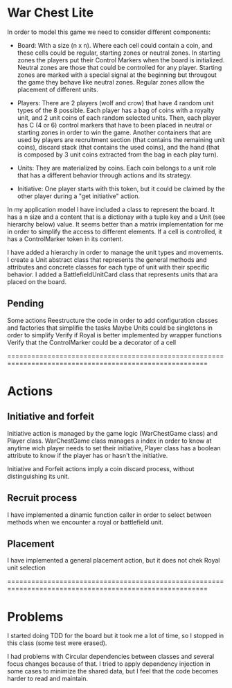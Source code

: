 # War Chest Lite

In order to model this game we need to consider different components:

- Board: With a size (n x n). Where each cell could contain a coin, and these cells could be regular, starting zones or neutral zones. In starting zones the players put their Control Markers when the board is initialized. Neutral zones are those that could be controlled for any player. Starting zones are marked with a special signal at the beginning but througout the game they behave like neutral zones. Regular zones allow the placement of different units.

- Players: There are 2 players (wolf and crow) that have 4 random unit types of the 8 possible. Each player has a bag of coins with a royalty unit, and 2 unit coins of each random selected units. Then, each player has C (4 or 6) control markers that have to been placed in neutral or starting zones in order to win the game. Another containers that are used by players are recruitment section (that contains the remaining unit coins), discard stack (that contains the used coins), and the hand (that is composed by 3 unit coins extracted from the bag in each play turn).

- Units: They are materialized by coins. Each coin belongs to a unit role that has a different behavior through actions and its strategy.

- Initiative: One player starts with this token, but it could be claimed by the other player during a "get initiative" action.

In my application model I have included a class to represent the board. It has a n size and a content that is a dictionay with a tuple key and a Unit (see hierarchy below) value. It seems better than a matrix implementation for me in order to simplify the access to different elements. If a cell is controlled, it has a ControlMarker token in its content.

I have added a hierarchy in order to manage the unit types and movements. I create a Unit abstract class that represents the general methods and attributes and concrete classes for each type of unit with their specific behavior. I added a BattlefieldUnitCard class that represents units that ara placed on the board.

## Pending

Some actions
Reestructure the code in order to add configuration classes and factories that simplifie the tasks
Maybe Units could be singletons in order to simplify
Verify if Royal is better implemented by wrapper functions
Verify that the ControlMarker could be a decorator of a cell

========================================================================================================

# Actions

## Initiative and forfeit

Initiative action is managed by the game logic (WarChestGame class) and Player class. WarChestGame class manages a index in order to know at anytime wich player needs to set their initiative, Player class has a boolean attribute to know if the player has or hasn't the initiative.

Initiative and Forfeit actions imply a coin discard process, without distinguishing its unit.

## Recruit process

I have implemented a dinamic function caller in order to select between methods when we encounter a royal or battlefield unit.

## Placement

I have implemented a general placement action, but it does not chek Royal unit selection

========================================================================================================

# Problems

I started doing TDD for the board but it took me a lot of time, so I stopped in this class (some test were erased).

I had problems with Circular dependencies between classes and several focus changes because of that.
I tried to apply dependency injection in some cases to minimize the shared data, but I feel that the code becomes harder to read and maintain.

